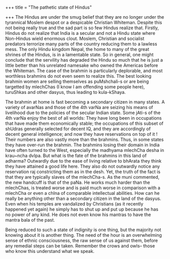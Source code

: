 +++
title = "The pathetic state of Hindus"

+++
The Hindus are under the smug belief that they are no longer under the
tyrannical Moslem despot or a despicable Christian Whiteman. Despite
this not being really true and the sad part is so few Hindus realize
that. Firstly, Hindus do not realize that India is a secular and not a
Hindu state where Non-Hindus wield enormous clout. Moslem, Christian and
socialist predators terrorize many parts of the country reducing them to
a lawless mess. The only Hindu kingdom Nepal, the home to many of the
great shrines of the Hindus, is in a lamentable state. So in general,
one might conclude that the servility has degraded the Hindu so much
that he is just a little better than his unrelated namesake who owned
the Americas before the Whiteman. The case of the brahmin is
particularly deplorable, and most worthless brahmins do not even seem to
realize this. The best looking brahmin women are selling themselves as
puMshchali-s or are being targetted by mlechChas (I know I am offending
some people here), turuShkas and other dasyus, thus leading to
kula-kShaya.

The brahmin at home is fast becoming a secondary citizen in many states.
A variety of avarNas and those of the 4th varNa are seizing his means of
livelihood due to the policies of the secular Indian state. Some jAti-s
of the 4th varNa enjoy the best of all worlds: They have long been in
occupations that have made them economically stable; the occupations of
this subset of shUdras generally selected for decent IQ, and they are
accordingly of decent general intelligence; and now they have
reservations on top of it \! Their numbers are also vastly more than the
brahmins. Thus, in some states they have over-run the brahmin. The
brahmins losing their domain in India have often turned to the West,
especially the madhyama mlechCha desha in krau\~ncha dvIpa. But what is
the fate of the brahmins in this land of adharma? Outwardly due to the
ease of living relative to bhArata they think they have attained a good
life here. They also do not outwardly notice any reservation raj
constricting them as in the desh. Yet, the truth of the fact is that
they are typically slaves of the mlechCha-s. As the muni commented, the
new handcuff is that of the paNa. He works much harder than the
mlechChas, is treated worse and is paid much worse in comparison with a
mlechCha or even a chIna of comparable intellectual abilities. How can
he really be anything other than a secondary citizen in the land of the
dasyus. Even when his temples are vandalized by Christians (as it
recently happened yet again) he simply has to shut up and put up because
he has no power of any kind. He does not even know his mantras to have
the mantra bala of the past.

Being reduced to such a state of indignity is one thing, but the
majority not knowing about it is another thing. The need of the hour is
an overwhelming sense of ethnic consciousness, the raw sense of us
against them, before any remedial steps can be taken. Remember the crows
and owls– those who know this understand what we speak.
